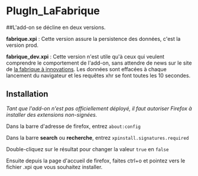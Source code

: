 # PlugIn_LaFabrique

##L'add-on se décline en deux versions.

**fabrique.xpi** :
Cette version assure la persistence des données, c'est la version prod.

**fabrique_dev.xpi** :
Cette version n'est utile qu'à ceux qui veulent comprendre le comportement de l'add-on, sans attendre de news sur le site de [la fabrique à innovations](http://lafabriqueainnovations.com).
Les données sont effacées à chaque lancement du navigateur et les requêtes xhr se font toutes les 10 secondes.

## Installation

*Tant que l'add-on n'est pas officiellement déployé, il faut autoriser Firefox à installer des extensions non-signées.*

Dans la barre d'adresse de firefox, entrez `about:config`

Dans la barre **search** ou **recherche**, entrez `xpinstall.signatures.required`

Double-cliquez sur le résultat pour changer la valeur `true` en `false`

Ensuite depuis la page d'accueil de firefox, faites ctrl+o et pointez vers le fichier .xpi que vous souhaitez installer.
